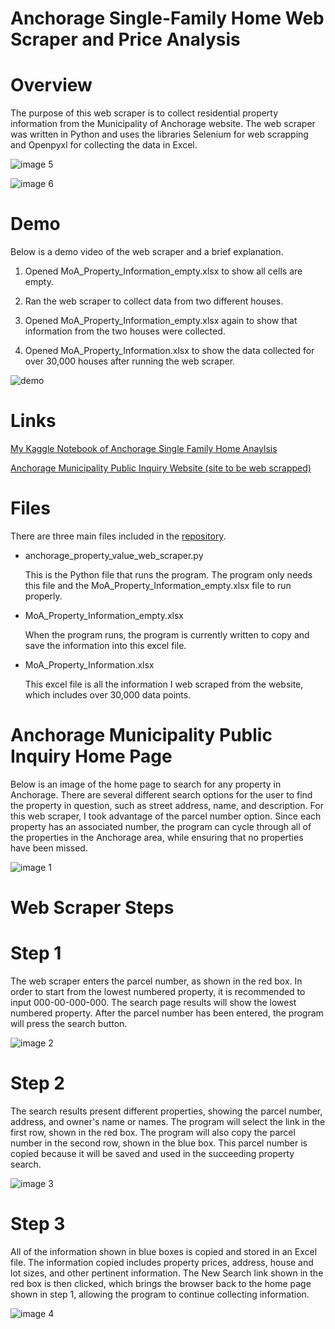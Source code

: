 # Anchorage Single-Family Home Web Scraper and Price Analysis

# Overview

The purpose of this web scraper is to collect residential property information from the Municipality of Anchorage website.   The web scraper was written in Python and uses the libraries Selenium for web scrapping and Openpyxl for collecting the data in Excel.

![image 5](/images/image5.png)

![image 6](/images/image6.png)

# Demo

Below is a demo video of the web scraper and a brief explanation.

1) Opened MoA_Property_Information_empty.xlsx to show all cells are empty.

2) Ran the web scraper to collect data from two different houses.

3) Opened MoA_Property_Information_empty.xlsx again to show that information from the two houses were collected.

4) Opened MoA_Property_Information.xlsx to show the data collected for over 30,000 houses after running the web scraper.

![demo](/images/Property_Web_Scraper_Demo.gif)

# Links

[My Kaggle Notebook of Anchorage Single Family Home Anaylsis](https://www.kaggle.com/nathanoliver/anchorage-single-family-home-anaylsis)

[Anchorage Municipality Public Inquiry Website (site to be web scrapped)](https://www.muni.org/pw/public.html)

# Files

There are three main files included in the [repository](https://github.com/denaliyinuo/Web_Scraper_Property_Values).

- anchorage_property_value_web_scraper.py

  This is the Python file that runs the program.  The program only needs this file and the MoA_Property_Information_empty.xlsx file to run properly.

- MoA_Property_Information_empty.xlsx

  When the program runs, the program is currently written to copy and save the information into this excel file.

- MoA_Property_Information.xlsx

  This excel file is all the information I web scraped from the website, which includes over 30,000 data points.

# Anchorage Municipality Public Inquiry Home Page

Below is an image of the home page to search for any property in Anchorage.  There are several different search options for the user to find the property in question, such as street address, name, and description.  For this web scraper, I took advantage of the parcel number option. Since each property has an associated number, the program can cycle through all of the properties in the Anchorage area, while ensuring that no properties have been missed.

![image 1](/images/image1.jpeg)

# Web Scraper Steps
# Step 1

The web scraper enters the parcel number, as shown in the red box.  In order to start from the lowest numbered property, it is recommended to input 000-00-000-000.  The search page results will show the lowest numbered property.  After the parcel number has been entered, the program will press the search button.

![image 2](/images/image2.jpeg)

# Step 2

The search results present different properties, showing the parcel number, address, and owner's name or names.  The program will select the link in the first row, shown in the red box.  The program will also copy the parcel number in the second row, shown in the blue box.  This parcel number is copied because it will be saved and used in the succeeding property search.   

![image 3](/images/image3.jpeg)

# Step 3

All of the information shown in blue boxes is copied and stored in an Excel file.  The information copied includes property prices, address, house and lot sizes, and other pertinent information.  The New Search link shown in the red box is then clicked, which brings the browser back to the home page shown in step 1, allowing the program to continue collecting information.

![image 4](/images/image4.jpeg)

